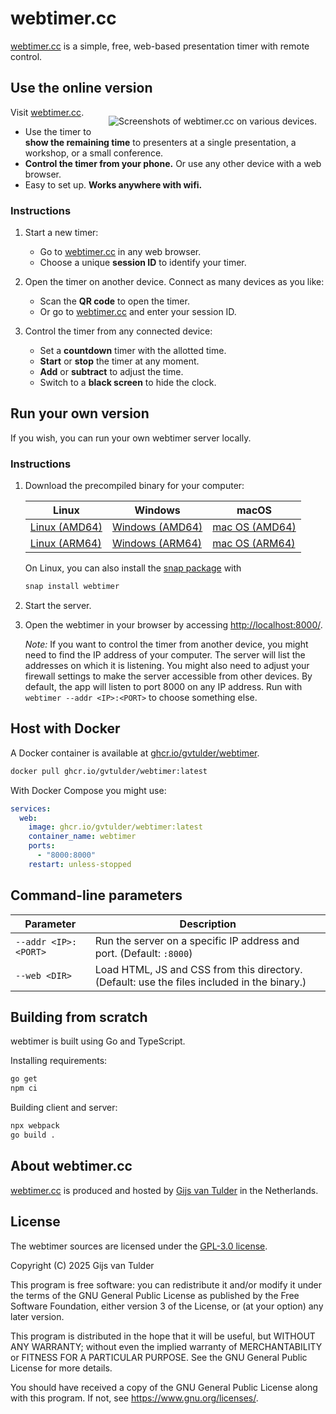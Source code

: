 # webtimer.cc
[webtimer.cc](https://webtimer.cc/) is a simple, free, web-based presentation timer with remote control.


## Use the online version

<img alt="Screenshots of webtimer.cc on various devices." src="https://webtimer.cc/static/montage-200px.png" style="float:right;margin:1em;">

Visit [webtimer.cc](https://webtimer.cc/).

* Use the timer to **show the remaining time** to presenters at a single presentation, a workshop, or a small conference.
* **Control the timer from your phone.** Or use any other device with a web browser.
* Easy to set up. **Works anywhere with wifi.**

### Instructions

1. Start a new timer:

   * Go to [webtimer.cc](https://webtimer.cc/) in any web browser.
   * Choose a unique **session ID** to identify your timer.

2. Open the timer on another device. Connect as many devices as you like:

   * Scan the **QR code** to open the timer.
   * Or go to [webtimer.cc](https://webtimer.cc/) and enter your session ID.

3. Control the timer from any connected device:

   * Set a **countdown** timer with the allotted time.
   * **Start** or **stop** the timer at any moment.
   * **Add** or **subtract** to adjust the time.
   * Switch to a **black screen** to hide the clock.


## Run your own version

If you wish, you can run your own webtimer server locally.

### Instructions

1. Download the precompiled binary for your computer:

   | Linux | Windows | macOS |
   | ----- | ------- | ----- |
   | [Linux (AMD64)](https://github.com/gvtulder/webtimer/releases/latest/download/webtimer) | [Windows (AMD64)](https://github.com/gvtulder/webtimer/releases/latest/download/webtimer.exe) | [mac OS (AMD64)](https://github.com/gvtulder/webtimer/releases/latest/download/webtimer_darwin-amd64) |
   | [Linux (ARM64)](https://github.com/gvtulder/webtimer/releases/latest/download/webtimer_linux-arm64) | [Windows (ARM64)](https://github.com/gvtulder/webtimer/releases/latest/download/webtimer_arm64.exe) | [mac OS (ARM64)](https://github.com/gvtulder/webtimer/releases/latest/download/webtimer_darwin-arm64) |

   On Linux, you can also install the [snap package](https://snapcraft.io/webtimer) with

   ```bash
   snap install webtimer
   ```

2. Start the server.

3. Open the webtimer in your browser by accessing <http://localhost:8000/>.

   *Note:* If you want to control the timer from another device, you might need to find the IP address of your computer. The server will list the addresses on which it is listening. You might also need to adjust your firewall settings to make the server accessible from other devices. By default, the app will listen to port 8000 on any IP address. Run with `webtimer --addr <IP>:<PORT>` to choose something else.


## Host with Docker

A Docker container is available at [ghcr.io/gvtulder/webtimer](https://ghcr.io/gvtulder/webtimer).

```bash
docker pull ghcr.io/gvtulder/webtimer:latest
```

With Docker Compose you might use:

```yaml
services:
  web:
    image: ghcr.io/gvtulder/webtimer:latest
    container_name: webtimer
    ports:
      - "8000:8000"
    restart: unless-stopped
```


## Command-line parameters

| Parameter              | Description |
| ---------------------- | ----------- |
| `--addr <IP>:<PORT>`   | Run the server on a specific IP address and port. (Default: `:8000`) |
| `--web <DIR>`          | Load HTML, JS and CSS from this directory. (Default: use the files included in the binary.) |


## Building from scratch

webtimer is built using Go and TypeScript.

Installing requirements:
```bash
go get
npm ci
```

Building client and server:
```bash
npx webpack
go build .
```


## About webtimer.cc

[webtimer.cc](https://webtimer.cc/) is produced and hosted by [Gijs van Tulder](https://www.vantulder.net/) in the Netherlands.


## License

The webtimer sources are licensed under the [GPL-3.0 license](LICENSE.txt).

Copyright (C) 2025 Gijs van Tulder

This program is free software: you can redistribute it and/or modify
it under the terms of the GNU General Public License as published by
the Free Software Foundation, either version 3 of the License, or
(at your option) any later version.

This program is distributed in the hope that it will be useful,
but WITHOUT ANY WARRANTY; without even the implied warranty of
MERCHANTABILITY or FITNESS FOR A PARTICULAR PURPOSE.  See the
GNU General Public License for more details.

You should have received a copy of the GNU General Public License
along with this program.  If not, see <https://www.gnu.org/licenses/>.

